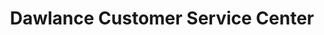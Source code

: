 ---
title: "Dawlance Customer Service Center"
url: /karachi/dawlance-customer-service-center/
shop: Elektronik
---